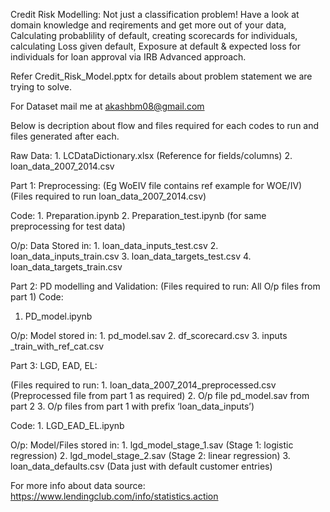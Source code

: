 Credit Risk Modelling:
Not just a classification problem! Have a look at domain knowledge and reqirements and get more out of your data, Calculating probablility of default, creating scorecards for individuals, calculating Loss given default, Exposure at default & expected loss for individuals for loan approval via IRB Advanced approach.

Refer Credit_Risk_Model.pptx for details about problem statement we are trying to solve.

For Dataset mail me at akashbm08@gmail.com

Below is decription about flow and files required for each codes to run and files generated after each.

Raw Data: 
    1. LCDataDictionary.xlsx (Reference for fields/columns)
    2. loan_data_2007_2014.csv


Part 1: Preprocessing:
(Eg WoEIV file contains ref example for WOE/IV)
(Files required to run loan_data_2007_2014.csv)

Code:
    1. Preparation.ipynb
    2. Preparation_test.ipynb (for same preprocessing for test data)

O/p: Data Stored in:
    1. loan_data_inputs_test.csv
    2. loan_data_inputs_train.csv
    3. loan_data_targets_test.csv
    4. loan_data_targets_train.csv

Part 2: PD modelling and Validation: 
(Files required to run: All O/p files from part 1)
Code:

1. PD_model.ipynb


O/p: Model stored in:
    1. pd_model.sav
    2. df_scorecard.csv
    3. inputs _train_with_ref_cat.csv


Part 3: LGD, EAD, EL:

(Files required to run: 
    1. loan_data_2007_2014_preprocessed.csv (Preprocessed file from part 1 as required)
    2. O/p file pd_model.sav from part 2
    3. O/p files from part 1 with prefix ‘loan_data_inputs’)

Code:
    1. LGD_EAD_EL.ipynb

O/p: Model/Files stored in:
    1. lgd_model_stage_1.sav (Stage 1: logistic regression)
    2. lgd_model_stage_2.sav (Stage 2: linear regression)
    3. loan_data_defaults.csv (Data just with default customer entries)

For more info about data source: https://www.lendingclub.com/info/statistics.action
